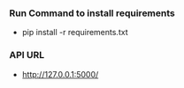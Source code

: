 ### Run Command to install requirements
- pip install -r requirements.txt

### API URL

- http://127.0.0.1:5000/